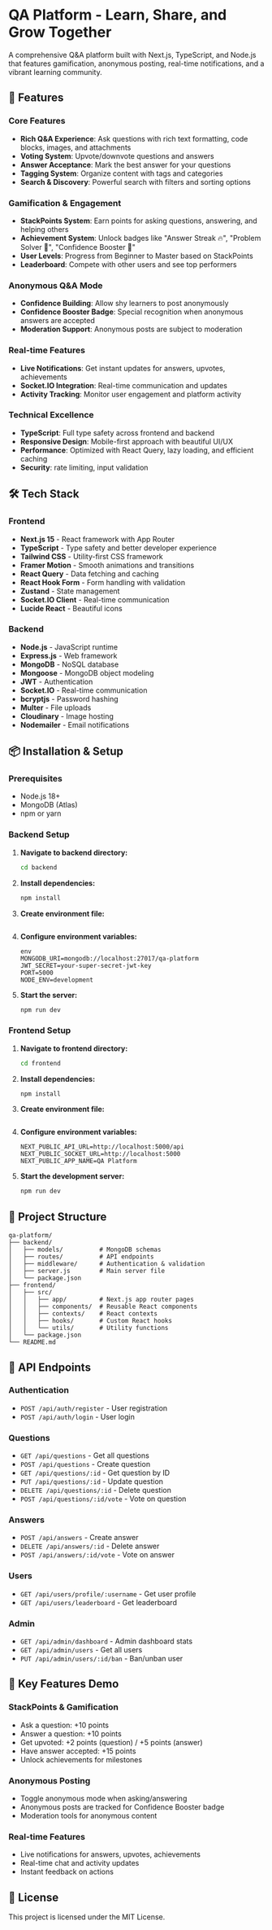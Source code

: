 # QA Platform - Learn, Share, and Grow Together

A comprehensive Q&A platform built with Next.js, TypeScript, and Node.js that features gamification, anonymous posting, real-time notifications, and a vibrant learning community.

## 🚀 Features

### Core Features
- **Rich Q&A Experience**: Ask questions with rich text formatting, code blocks, images, and attachments
- **Voting System**: Upvote/downvote questions and answers
- **Answer Acceptance**: Mark the best answer for your questions
- **Tagging System**: Organize content with tags and categories
- **Search & Discovery**: Powerful search with filters and sorting options

### Gamification & Engagement
- **StackPoints System**: Earn points for asking questions, answering, and helping others
- **Achievement System**: Unlock badges like "Answer Streak 🔥", "Problem Solver 🧠", "Confidence Booster 🌟"
- **User Levels**: Progress from Beginner to Master based on StackPoints
- **Leaderboard**: Compete with other users and see top performers

### Anonymous Q&A Mode
- **Confidence Building**: Allow shy learners to post anonymously
- **Confidence Booster Badge**: Special recognition when anonymous answers are accepted
- **Moderation Support**: Anonymous posts are subject to moderation

### Real-time Features
- **Live Notifications**: Get instant updates for answers, upvotes, achievements
- **Socket.IO Integration**: Real-time communication and updates
- **Activity Tracking**: Monitor user engagement and platform activity



### Technical Excellence
- **TypeScript**: Full type safety across frontend and backend
- **Responsive Design**: Mobile-first approach with beautiful UI/UX
- **Performance**: Optimized with React Query, lazy loading, and efficient caching
- **Security**: rate limiting, input validation

## 🛠️ Tech Stack

### Frontend
- **Next.js 15** - React framework with App Router
- **TypeScript** - Type safety and better developer experience
- **Tailwind CSS** - Utility-first CSS framework
- **Framer Motion** - Smooth animations and transitions
- **React Query** - Data fetching and caching
- **React Hook Form** - Form handling with validation
- **Zustand** - State management
- **Socket.IO Client** - Real-time communication
- **Lucide React** - Beautiful icons

### Backend
- **Node.js** - JavaScript runtime
- **Express.js** - Web framework
- **MongoDB** - NoSQL database
- **Mongoose** - MongoDB object modeling
- **JWT** - Authentication
- **Socket.IO** - Real-time communication
- **bcryptjs** - Password hashing
- **Multer** - File uploads
- **Cloudinary** - Image hosting
- **Nodemailer** - Email notifications

## 📦 Installation & Setup

### Prerequisites
- Node.js 18+ 
- MongoDB (Atlas)
- npm or yarn

### Backend Setup

1. **Navigate to backend directory:**
   ```bash
   cd backend
   ```

2. **Install dependencies:**
   ```bash
   npm install
   ```

3. **Create environment file:**
   ```Orginal env file psuhed for evaluation purpose
   ```

4. **Configure environment variables:**
   ```wana use your credantial?  then add this and edit url.
   env
   MONGODB_URI=mongodb://localhost:27017/qa-platform
   JWT_SECRET=your-super-secret-jwt-key
   PORT=5000
   NODE_ENV=development
   ```

5. **Start the server:**
   ```bash
   npm run dev
   ```

### Frontend Setup

1. **Navigate to frontend directory:**
   ```bash
   cd frontend
   ```

2. **Install dependencies:**
   ```bash
   npm install
   ```

3. **Create environment file:**
   ```
   ```

4. **Configure environment variables:**
   ```env
   NEXT_PUBLIC_API_URL=http://localhost:5000/api
   NEXT_PUBLIC_SOCKET_URL=http://localhost:5000
   NEXT_PUBLIC_APP_NAME=QA Platform
   ```

5. **Start the development server:**
   ```bash
   npm run dev
   ```


## 📁 Project Structure

```
qa-platform/
├── backend/
│   ├── models/          # MongoDB schemas
│   ├── routes/          # API endpoints
│   ├── middleware/      # Authentication & validation
│   ├── server.js        # Main server file
│   └── package.json
├── frontend/
│   ├── src/
│   │   ├── app/         # Next.js app router pages
│   │   ├── components/  # Reusable React components
│   │   ├── contexts/    # React contexts
│   │   ├── hooks/       # Custom React hooks
│   │   └── utils/       # Utility functions
│   └── package.json
└── README.md
```

## 🔧 API Endpoints

### Authentication
- `POST /api/auth/register` - User registration
- `POST /api/auth/login` - User login


### Questions
- `GET /api/questions` - Get all questions
- `POST /api/questions` - Create question
- `GET /api/questions/:id` - Get question by ID
- `PUT /api/questions/:id` - Update question
- `DELETE /api/questions/:id` - Delete question
- `POST /api/questions/:id/vote` - Vote on question

### Answers
- `POST /api/answers` - Create answer
- `DELETE /api/answers/:id` - Delete answer
- `POST /api/answers/:id/vote` - Vote on answer

### Users
- `GET /api/users/profile/:username` - Get user profile
- `GET /api/users/leaderboard` - Get leaderboard

### Admin
- `GET /api/admin/dashboard` - Admin dashboard stats
- `GET /api/admin/users` - Get all users
- `PUT /api/admin/users/:id/ban` - Ban/unban user

## 🎨 Key Features Demo

### StackPoints & Gamification
- Ask a question: +10 points
- Answer a question: +10 points
- Get upvoted: +2 points (question) / +5 points (answer)
- Have answer accepted: +15 points
- Unlock achievements for milestones

### Anonymous Posting
- Toggle anonymous mode when asking/answering
- Anonymous posts are tracked for Confidence Booster badge
- Moderation tools for anonymous content

### Real-time Features
- Live notifications for answers, upvotes, achievements
- Real-time chat and activity updates
- Instant feedback on actions


## 📄 License

This project is licensed under the MIT License.

